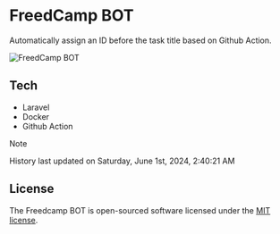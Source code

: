 # FreedCamp BOT

Automatically assign an ID before the task title based on Github Action.

![FreedCamp BOT](https://repository-images.githubusercontent.com/737932867/7d34798b-2680-471c-b089-a78a718d3d6a)

## Tech

- Laravel
- Docker
- Github Action

> [!NOTE]  
> History last updated on Saturday, June 1st, 2024, 2:40:21 AM

## License

The Freedcamp BOT is open-sourced software licensed under the [MIT license](https://opensource.org/licenses/MIT).
